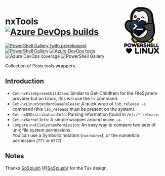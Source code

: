 <img align="right" width='128px' src="./source/assets/pstux.png" alt="Tux loves PS">

# nxTools [![Azure DevOps builds](https://img.shields.io/azure-devops/build/Synedgy/nxTools/10)](https://synedgy.visualstudio.com/nxTools/_build?definitionId=10&_a=summary)


[![PowerShell Gallery (with prereleases)](https://img.shields.io/powershellgallery/vpre/nxTools?label=nxTools%20Preview)](https://www.powershellgallery.com/packages/nxTools/)
[![PowerShell Gallery](https://img.shields.io/powershellgallery/v/nxTools?label=nxTools)](https://www.powershellgallery.com/packages/nxTools/)
[![Azure DevOps tests](https://img.shields.io/azure-devops/tests/SynEdgy/nxTools/1)](https://synedgy.visualstudio.com/nxTools/_test/analytics?definitionId=10&contextType=build)
![Azure DevOps coverage](https://img.shields.io/azure-devops/coverage/Synedgy/nxTools/10)
![PowerShell Gallery](https://img.shields.io/powershellgallery/p/nxTools)


Collection of Posix tools wrappers.

## Introduction

- `Get-nxFileSystemChildItem`: Similar to Get-ChildItem for the FileSystem provider but on Linux, this will use the `ls` command.
- `Get-nxLinuxStandardBaseRelease`: A quick wrap of `lsb_release -a` command (this `lsb_release` must be present on the system).
- `Get-nxOSDistributionInfo`: Parsing information found in `/etc/*-release`.
- `Get-nxKernelInfo`: A simple wrapper around `uname -a`.
- `Compare-nxFileSystemPermission`: An easy way to compare two sets of unix file system permissions.  
    You can use a Symbolic notation (`rwxrwxrwx`), or the numericla permission (`777` or `0777`).

## Notes

Thanks [SoSplush](sosplush.com) ([@SoSplush](https://twitter.com/SoSplush)) for the Tux design.
